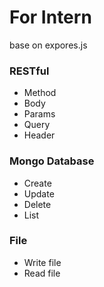 # For Intern

base on expores.js

### RESTful
 - Method
 - Body
 - Params
 - Query
 - Header

### Mongo Database
 - Create
 - Update
 - Delete
 - List

### File
 - Write file
 - Read file
